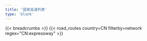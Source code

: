 ```yaml
---
title: '国家高速列表'
type: 'blank'
---
```


{{< breadcrumbs >}}
{{< road_routes country=CN filterby=network regex="CN:expressway" >}}
